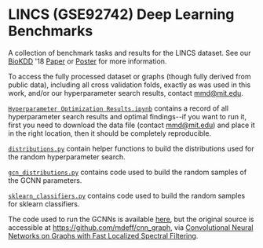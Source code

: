 # LINCS (GSE92742) Deep Learning Benchmarks
A collection of benchmark tasks and results for the LINCS dataset. See our [BioKDD](http://home.biokdd.org/biokdd18/index.html) '18 [Paper](https://github.com/mmcdermott/LINCS_Deep_Learning_Benchmarks/blob/master/camera-ready.pdf) or [Poster](https://github.com/mmcdermott/LINCS_Deep_Learning_Benchmarks/blob/master/biokdd-18-poster.pdf) for more information.

To access the fully processed dataset or graphs (though fully derived from public data), including all cross validation folds, exactly as was used in this work, and/or our hyperparameter search results, contact [mmd@mit.edu](mailto:mmd@mit.edu).

[`Hyperparameter Optimization Results.ipynb`](https://github.com/mmcdermott/LINCS_Deep_Learning_Benchmarks/blob/master/Hyperparameter%20Optimization%20Results.ipynb) contains a record of all hyperparameter search results and optimal findings--if you want to run it, first you need to download the data file (contact [mmd@mit.edu](mailto:mmd@mit.edu)) and place it in the right location, then it should be completely reproducible.

[`distributions.py`](https://github.com/mmcdermott/LINCS_Deep_Learning_Benchmarks/blob/master/distributions.py) contain helper functions to build the distributions used for the random hyperparameter search.

[`gcn_distributions.py`](https://github.com/mmcdermott/LINCS_Deep_Learning_Benchmarks/blob/master/gcn_distributions.py) contains code used to build the random samples of the GCNN parameters.

[`sklearn_classifiers.py`](https://github.com/mmcdermott/LINCS_Deep_Learning_Benchmarks/blob/master/sklearn_classifiers.py) contains code used to build the random samples for sklearn classifiers.

The code used to run the GCNNs is available [here](https://github.com/mmcdermott/cnn_graph), but the original source is
accessible at https://github.com/mdeff/cnn_graph, via [Convolutional Neural Networks on Graphs with Fast Localized Spectral Filtering](https://arxiv.org/abs/1606.09375).

